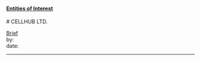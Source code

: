 #### [Entities of Interest](/list.html)
<link rel="stylesheet" type="text/css" href="../../assets/style.css">
# CELLHUB LTD.

[comment]: <> (Add/Remove information below as you want)
[comment]: <> (Markdown cheatsheet: https://github.com/adam-p/markdown-here/wiki/Markdown-Cheatsheet)
[Brief](Brief.md)  
by:  
date:  

---
[comment]: <> (Add your content here)